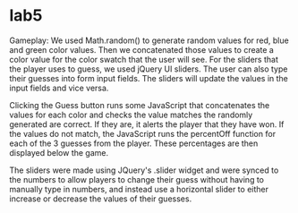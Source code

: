 # lab5

Gameplay:
We used Math.random() to generate random values for red, blue and green color values. Then
we concatenated those values to create a color value for the color swatch that the user
will see. For the sliders that the player uses to guess, we used jQuery UI sliders. The
user can also type their guesses into form input fields. The sliders will update the values
in the input fields and vice versa. 

Clicking the Guess button runs some JavaScript that concatenates the values for each color
and checks the value matches the randomly generated  are correct. If they are, it alerts
the player that they have won. If the values do not match, the JavaScript runs the
percentOff function for each of the 3 guesses from the player. These percentages are then
displayed below the game.

The sliders were made using JQuery's .slider widget and were synced to the numbers to allow players to 
change their guess without having to manually type in numbers, and instead use a horizontal slider to either 
increase or decrease the values of their guesses.
